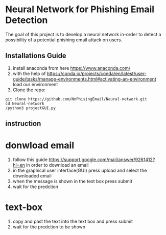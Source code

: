 # Neural Network for Phishing Email Detection 
The goal of this project is to develop a neural network in-order to detect a possibility of a potential phishing email attack on users.
## Installations Guide
1. install anaconda from here https://www.anaconda.com/
2. with the help of https://conda.io/projects/conda/en/latest/user-guide/tasks/manage-environments.html#activating-an-environment load our environment 
3. Clone the repo: 

```
git clone https://github.com/NnPhisingEmail/Neural-network.git
cd Neural-network
/python3 projectGUI.py
```
## instruction

# donwload email
  1. follow this guide https://support.google.com/mail/answer/9261412?hl=en in order to download an email
  2. in the graphical user interface(GUI) press upload and select the downloaded email
  3. when the message is shown in the text box press submit
  4. wait for the predction

# text-box
  
  1. copy and past the text into the text box and press submit
  2. wait for the predction to be shown
